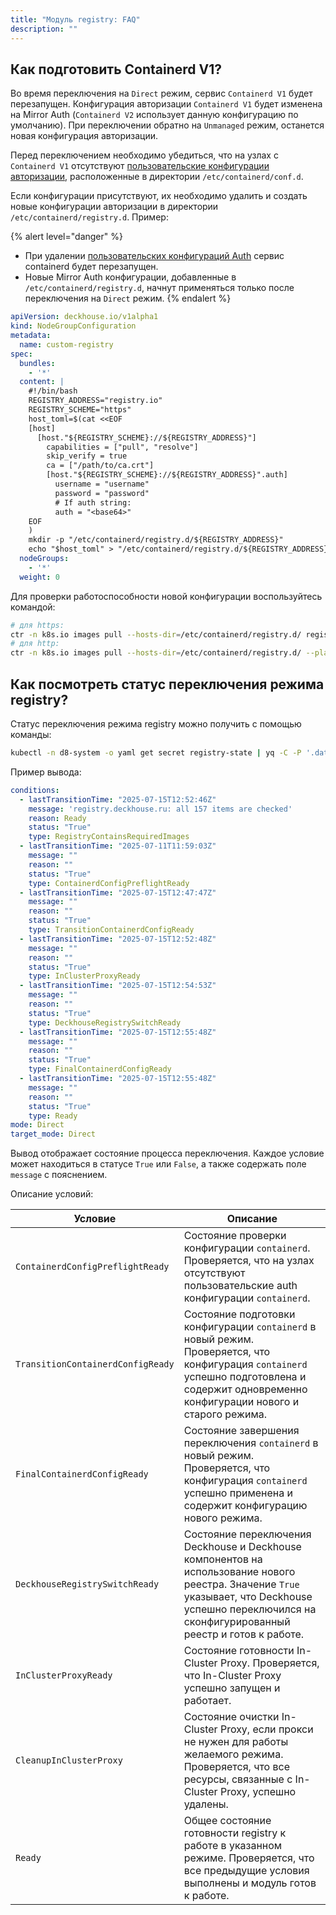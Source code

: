 ```yaml
---
title: "Модуль registry: FAQ"
description: ""
---
```


## Как подготовить Containerd V1?

Во время переключения на `Direct` режим, сервис `Containerd V1` будет перезапущен.
Конфигурация авторизации `Containerd V1` будет изменена на Mirror Auth (`Containerd V2` использует данную конфигурацию по умолчанию).
При переключении обратно на `Unmanaged` режим, останется новая конфигурация авторизации.

Перед переключением необходимо убедиться, что на узлах с `Containerd V1` отсутствуют [пользовательские конфигурации авторизации](/products/kubernetes-platform/documentation/v1/modules/node-manager/faq.html#как-добавить-авторизацию-в-дополнительный-registry), расположенные в директории `/etc/containerd/conf.d`.

Если конфигурации присутствуют, их необходимо удалить и создать новые конфигурации авторизации в директории `/etc/containerd/registry.d`. Пример:

{% alert level="danger" %}
- При удалении [пользовательских конфигураций Auth](/products/kubernetes-platform/documentation/v1/modules/node-manager/faq.html#как-добавить-авторизацию-в-дополнительный-registry) сервис containerd будет перезапущен.
- Новые Mirror Auth конфигурации, добавленные в `/etc/containerd/registry.d`, начнут применяться только после переключения на `Direct` режим.
{% endalert %}

```yaml
apiVersion: deckhouse.io/v1alpha1
kind: NodeGroupConfiguration
metadata:
  name: custom-registry
spec:
  bundles:
    - '*'
  content: |
    #!/bin/bash
    REGISTRY_ADDRESS="registry.io"
    REGISTRY_SCHEME="https"
    host_toml=$(cat <<EOF
    [host]
      [host."${REGISTRY_SCHEME}://${REGISTRY_ADDRESS}"]
        capabilities = ["pull", "resolve"]
        skip_verify = true
        ca = ["/path/to/ca.crt"]
        [host."${REGISTRY_SCHEME}://${REGISTRY_ADDRESS}".auth]
          username = "username"
          password = "password"
          # If auth string:
          auth = "<base64>"
    EOF
    )
    mkdir -p "/etc/containerd/registry.d/${REGISTRY_ADDRESS}"
    echo "$host_toml" > "/etc/containerd/registry.d/${REGISTRY_ADDRESS}/hosts.toml"
  nodeGroups:
    - '*'
  weight: 0
```

Для проверки работоспособности новой конфигурации воспользуйтесь командой:

```bash
# для https:
ctr -n k8s.io images pull --hosts-dir=/etc/containerd/registry.d/ registry.io/registry/path:tag
# для http:
ctr -n k8s.io images pull --hosts-dir=/etc/containerd/registry.d/ --plain-http registry.io/registry/path:tag
```

## Как посмотреть статус переключения режима registry?

Статус переключения режима registry можно получить с помощью команды:

<!-- TODO(nabokihms): заменить на подкоманду d8, когда она будет реализована -->
```bash
kubectl -n d8-system -o yaml get secret registry-state | yq -C -P '.data | del .state | map_values(@base64d) | .conditions = (.conditions | from_yaml)'
```

Пример вывода:

```yaml
conditions:
  - lastTransitionTime: "2025-07-15T12:52:46Z"
    message: 'registry.deckhouse.ru: all 157 items are checked'
    reason: Ready
    status: "True"
    type: RegistryContainsRequiredImages
  - lastTransitionTime: "2025-07-11T11:59:03Z"
    message: ""
    reason: ""
    status: "True"
    type: ContainerdConfigPreflightReady
  - lastTransitionTime: "2025-07-15T12:47:47Z"
    message: ""
    reason: ""
    status: "True"
    type: TransitionContainerdConfigReady
  - lastTransitionTime: "2025-07-15T12:52:48Z"
    message: ""
    reason: ""
    status: "True"
    type: InClusterProxyReady
  - lastTransitionTime: "2025-07-15T12:54:53Z"
    message: ""
    reason: ""
    status: "True"
    type: DeckhouseRegistrySwitchReady
  - lastTransitionTime: "2025-07-15T12:55:48Z"
    message: ""
    reason: ""
    status: "True"
    type: FinalContainerdConfigReady
  - lastTransitionTime: "2025-07-15T12:55:48Z"
    message: ""
    reason: ""
    status: "True"
    type: Ready
mode: Direct
target_mode: Direct
```

Вывод отображает состояние процесса переключения. Каждое условие может находиться в статусе `True` или `False`, а также содержать поле `message` с пояснением.

Описание условий:

| Условие                           | Описание                                                                                                                                                                                               |
| --------------------------------- | ------------------------------------------------------------------------------------------------------------------------------------------------------------------------------------------------------ |
| `ContainerdConfigPreflightReady`  | Состояние проверки конфигурации `containerd`. Проверяется, что на узлах отсутствуют пользовательские auth конфигурации `containerd`.                                                                   |
| `TransitionContainerdConfigReady` | Состояние подготовки конфигурации `containerd` в новый режим. Проверяется, что конфигурация `containerd` успешно подготовлена и содержит одновременно конфигурации нового и старого режима.            |
| `FinalContainerdConfigReady`      | Состояние завершения переключения `containerd` в новый режим. Проверяется, что конфигурация `containerd` успешно применена и содержит конфигурацию нового режима.                                      |
| `DeckhouseRegistrySwitchReady`    | Состояние переключения Deckhouse и Deckhouse компонентов на использование нового реестра. Значение `True` указывает, что Deckhouse успешно переключился на сконфигурированный реестр и готов к работе. |
| `InClusterProxyReady`             | Состояние готовности In-Cluster Proxy. Проверяется, что In-Cluster Proxy успешно запущен и работает.                                                                                                   |
| `CleanupInClusterProxy`           | Состояние очистки In-Cluster Proxy, если прокси не нужен для работы желаемого режима. Проверяется, что все ресурсы, связанные с In-Cluster Proxy, успешно удалены.                                     |
| `Ready`                           | Общее состояние готовности registry к работе в указанном режиме. Проверяется, что все предыдущие условия выполнены и модуль готов к работе.                                                            |
